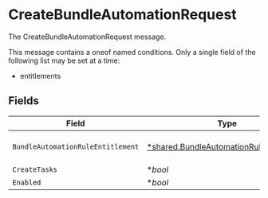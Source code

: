 # CreateBundleAutomationRequest

The CreateBundleAutomationRequest message.

This message contains a oneof named conditions. Only a single field of the following list may be set at a time:
  - entitlements



## Fields

| Field                                                                                                    | Type                                                                                                     | Required                                                                                                 | Description                                                                                              |
| -------------------------------------------------------------------------------------------------------- | -------------------------------------------------------------------------------------------------------- | -------------------------------------------------------------------------------------------------------- | -------------------------------------------------------------------------------------------------------- |
| `BundleAutomationRuleEntitlement`                                                                        | [*shared.BundleAutomationRuleEntitlement](../../../pkg/models/shared/bundleautomationruleentitlement.md) | :heavy_minus_sign:                                                                                       | The BundleAutomationRuleEntitlement message.                                                             |
| `CreateTasks`                                                                                            | **bool*                                                                                                  | :heavy_minus_sign:                                                                                       | The createTasks field.                                                                                   |
| `Enabled`                                                                                                | **bool*                                                                                                  | :heavy_minus_sign:                                                                                       | The enabled field.                                                                                       |
